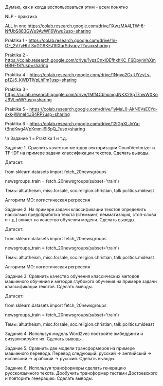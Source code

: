 Думаю, как и когда воспользоваться этим - всем понятно

NLP - практика

ALL in one https://colab.research.google.com/drive/1XwzMA4LTW-6-NfUbS883GWu9AvWF6Wwu?usp=sharing

Praktika 1 - https://colab.research.google.com/drive/1n-OF_2V7yHhT3qGG9KEJ1RXqrSdvqpyT?usp=sharing

Praktika 2 - https://colab.research.google.com/drive/1vpzCnxlOEfhxhKC_F6DpynVhXmHBHFf8?usp=sharing

Praktika 4 - https://colab.research.google.com/drive/1Ngvo2CxIUYzvLs-pfZJ6_KWDTlVpLhFm?usp=sharing

Praktika 3 - https://colab.research.google.com/drive/1Mff4CbhumqJNKX2SpT7nwWXKoJ6VLmWi?usp=sharing

Praktika 5 - https://colab.research.google.com/drive/1yMaL0-AkN0VsE0Yq-sxk-jWmeI4JB4RP?usp=sharing

Praktika 6 - https://colab.research.google.com/drive/12jGgXLJvYa-tBnqKwg4VpKmmii9l6pQ_?usp=sharing

\n
Задание 1 = Praktika 1 и т.д.

Задание 1. Сравнить качество методов векторизации CountVectorizer и TF-IDF на примере задачи классификации текстов. Сделать выводы.

Датасет:

from sklearn.datasets import fetch_20newsgroups

newsgroups_train = fetch_20newsgroups(subset='train')

Темы: alt.atheism, misc.forsale, soc.religion.christian, talk.politics.mideast

Алгоритм МО: логистическая регрессия

 

Задание 2. На примере задачи классификации текстов определить насколько предобработка текста (стемминг, лемматизация, стоп-слова и т.д.) влияет на качество обучения модели. Сделать выводы.  

Датасет:

from sklearn.datasets import fetch_20newsgroups

newsgroups_train = fetch_20newsgroups(subset='train')

Темы: alt.atheism, misc.forsale, soc.religion.christian, talk.politics.mideast

Алгоритм МО: логистическая регрессия

 

Задание 3. Сравнить качество обучения классических методов машинного обучения и методов глубокого обучения на примере задачи классификации текстов. Сделать выводы.

Датасет:

from sklearn.datasets import fetch_20newsgroups

newsgroups_train = fetch_20newsgroups(subset='train')

Темы: alt.atheism, misc.forsale, soc.religion.christian, talk.politics.mideast

 

Задание 4. Используя модель Word2vec постройте эмбеддинги и визуализируйте их. Сделать выводы.

Задание 5. Сравнить две модели трансформеров на примере машинного перевода. Перевод следующий: русский -> английский -> испанский -> арабский -> русский. Сделать выводы.

Задание 6. Используя трансформеры сделать генерацию русскоязычного текста. Дообучить трансформер тестами Достоевского и повторить генерацию. Сделать выводы.
